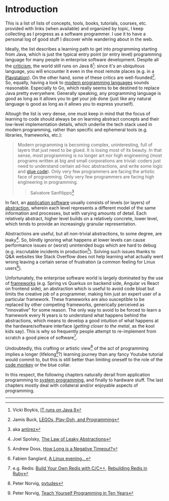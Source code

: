 # Introduction

This is a list of lists of concepts, tools, books, tutorials, courses, etc. provided with links (when available) and organized by topic, I keep collecting as I progress as a software programmer. I use it to have a personal log of good stuff I discover while wandering about in the web.

Ideally, the list describes a learning path to get into programming starting from Java, which is just the typical entry point (or entry level) programming language for many people in enterprise software development. Despite all the [criticism](https://en.wikipedia.org/wiki/Criticism_of_Java), the world still runs on Java 8[^1]: since it's an ubiquitous language, you will encounter it even in the most remote places (e.g. in a [Playstation](https://www.mikekohn.net/micro/playstation2_java.php)). On the other hand, some of these critics are well-founded[^2]. So, equally, having a look to [modern programming languages](./prog-languages.md) sounds reasonable. Especially to Go, which really seems to be destined to replace Java pretty everywhere. Generally speaking, any programming language is good as long as it allows you to get your job done (just like any natural language is good as long as it allows you to express yourself).

Altough the list is very dense, one must keep in mind that the focus of learning to code should always be on learning abstract concepts and their low-level implementation details, which underlie the tech stack used in modern programming, rather than specific and ephemeral tools (e.g. libraries, frameworks, etc.):

> Modern programming is becoming complex, uninteresting, full of layers that just need to be glued. It is losing most of its beauty. In that sense, most programming is no longer art nor high engineering (most programs written at big and small corporations are trivial: coders just need to understand certain ad-hoc abstractions, and write some logic and [glue code](https://en.m.wikipedia.org/wiki/Glue_code)). Only very few programmers are facing the artistic face of programming. Only very few programmers are facing high engineering in programming. 
>> Salvatore Sanfilippo[^3]

In fact, an [application software](https://en.wikipedia.org/wiki/Application_software) usually consists of levels (or layers) of [abstraction](https://en.wikipedia.org/wiki/Abstraction_(computer_science)#Levels_of_abstraction), wherein each level represents a different model of the same information and processes, but with varying amounts of detail. Each relatively abstract, higher level builds on a relatively concrete, lower level, which tends to provide an increasingly granular representation.

Abstractions are useful, but all non-trivial abstractions, to some degree, are leaky[^4]. So, blindly ignoring what happens at lower levels can cause performance issues or (worst) unintended bugs which are hard to debug (e.g. inscrutable incidents in production[^5]). Solving such issues thanks to Q&A websites like Stack Overflow does not help learning what actually went wrong leaving a certain sense of frustration (a common feeling for Linux users[^6]).

Unfortunately, the enterprise software world is largely dominated by the use of [frameworks](https://en.wikipedia.org/wiki/Software_framework) (e.g. Spring vs Quarkus on backend side, Angular vs React on frontend side), an abstraction which is useful to avoid code bloat but limits the creative job of a programmer, making him just an expert user of a particular framework. These frameworks are also susceptible to be replaced by other competing frameworks, generically perceived as "innovative" for some reason. The only way to avoid to be forced to learn a framework every N years is to understand what happens behind the abstractions, which means to develop a good intuition of what happens at the hardware/software interface (*getting closer to the metal*, as the kool kids say). This is why so frequently people attempt to re-implement from scratch a good piece of software[^7].

Undoubtedly, this crafting or artistic view[^8] of the act of programming implies a longer (lifelong[^9]?) learning journey than any fancy Youtube tutorial would commit to, but this is still better than limiting oneself to the role of the [code monkey](https://en.wikipedia.org/wiki/Code_monkey) or the blue collar. 

In this respect, the following chapters naturally derail from application programming to [system programming](https://en.wikipedia.org/wiki/Systems_programming), and finally to hardware stuff. The last chapters mostly deal with collateral and/or enjoyable aspects of programming.

---

[^1]: Vicki Boykis, [IT runs on Java 8](https://vickiboykis.com/2019/05/10/it-runs-on-java-8/)

[^2]: Jamis Buck, [LEGOs, Play-Doh, and Programming](https://weblog.jamisbuck.org/2008/11/9/legos-play-doh-and-programming)

[^3]: aka [antirez](http://invece.org/)

[^4]: Joel Spolsky, [The Law of Leaky Abstractions](https://www.joelonsoftware.com/2002/11/11/the-law-of-leaky-abstractions/)

[^5]: Andrew Doss, [How Long is a Negative Timeout?](https://www.andrewdoss.dev/writing/timeouts/)

[^6]: Fabien Sanglard, [A Linux evening...](https://fabiensanglard.net/a_linux_evening/index.html)

[^7]: e.g. Redis: [Build Your Own Redis with C/C++](https://build-your-own.org/redis/), [Rebuilding Redis in Ruby](https://redis.pjam.me/)

[^8]: Peter Norvig, [pytudes](https://github.com/giulianopz/pytudes)

[^9]: Peter Norvig, [Teach Yourself Programming in Ten Years](https://norvig.com/21-days.html)
